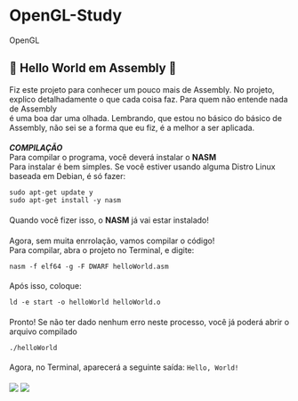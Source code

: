 # OpenGL-Study
OpenGL
####
📀 Hello World em Assembly 📀
-------
Fiz este projeto para conhecer um pouco mais de Assembly. No projeto, explico detalhadamente o que cada coisa faz. Para quem não entende nada de Assembly
<br/>
é uma boa dar uma olhada. Lembrando, que estou no básico do básico de Assembly, não sei se a forma que eu fiz, é a melhor a ser aplicada.
####
***COMPILAÇÃO***
<br/>
Para compilar o programa, você deverá instalar o **NASM**
<br/>
Para instalar é bem simples. Se você estiver usando alguma Distro Linux baseada em Debian, é só fazer:
<br/>
```
sudo apt-get update y
sudo apt-get install -y nasm
```
####
Quando você fizer isso, o **NASM** já vai estar instalado!
####
Agora, sem muita enrrolação, vamos compilar o código!
<br/>
Para compilar, abra o projeto no Terminal, e digite:
<br/>
```
nasm -f elf64 -g -F DWARF helloWorld.asm
```
####
Após isso, coloque:
<br/>
```
ld -e start -o helloWorld helloWorld.o
```
####
Pronto! Se não ter dado nenhum erro neste processo, você já poderá abrir o arquivo compilado
<br/>
```
./helloWorld
```
####
Agora, no Terminal, aparecerá a seguinte saída: `Hello, World!`
####
<img src="https://cdn.discordapp.com/attachments/837039667265142838/857641962412965908/unknown.png"/>
<img src="https://cdn.discordapp.com/attachments/837039667265142838/857642000601317426/unknown.png"/>

